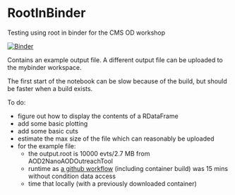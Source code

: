 # RootInBinder
Testing using root in binder for the CMS OD workshop

[![Binder](https://mybinder.org/badge_logo.svg)](https://mybinder.org/v2/gh/katilp/RootInBinder/master)

Contains an example output file.
A different output file can be uploaded to the mybinder workspace.

The first start of the notebook can be slow because of the build, but should be faster when a build exists.

To do:
- figure out how to display the contents of a RDataFrame
- add some basic plotting
- add some basic cuts
- estimate the max size of the file which can reasonably be uploaded
- for the example file:
   - the output.root is 10000 evts/2.7 MB from AOD2NanoAODOutreachTool
   - runtime as [a github workflow](https://github.com/katilp/AOD2NanoAODOutreachTool/actions/runs/139672160) (including container build) was 15 mins without condition data access
   - time that locally (with a previously downloaded container)
